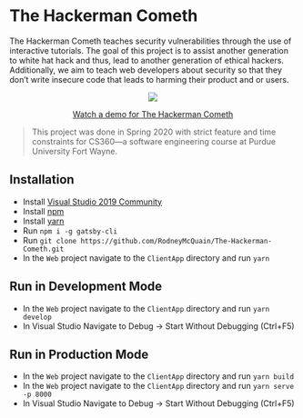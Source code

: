 # The Hackerman Cometh
The Hackerman Cometh teaches security vulnerabilities through the use of interactive tutorials.  The goal of this project is to assist another generation to white hat hack and thus, lead to another generation of ethical hackers. Additionally, we aim to teach web developers about security so that they don’t write insecure code that leads to harming their product and or users.

<p align="center">
  <a href="https://www.youtube.com/watch?v=2Hpuk1l396k">
    <img src="https://img.youtube.com/vi/2Hpuk1l396k/0.jpg" />
    <p align="center">Watch a demo for The Hackerman Cometh</p>
  </a>
</p>
 
 > This project was done in Spring 2020 with strict feature and time constraints for CS360—a software engineering course at Purdue University Fort Wayne.
 
## Installation
* Install [Visual Studio 2019 Community](https://visualstudio.microsoft.com/vs/)
* Install [npm](https://www.npmjs.com/get-npm)
* Install [yarn](https://classic.yarnpkg.com/en/docs/install/#windows-stable)
* Run `npm i -g gatsby-cli`
* Run `git clone https://github.com/RodneyMcQuain/The-Hackerman-Cometh.git`
* In the `Web` project navigate to the `ClientApp` directory and run `yarn`

## Run in Development Mode
* In the `Web` project navigate to the `ClientApp` directory and run `yarn develop`
* In Visual Studio Navigate to Debug -> Start Without Debugging (Ctrl+F5)

## Run in Production Mode
* In the `Web` project navigate to the `ClientApp` directory and run `yarn build`
* In the `Web` project navigate to the `ClientApp` directory and run `yarn serve -p 8000`
* In Visual Studio Navigate to Debug -> Start Without Debugging (Ctrl+F5)
